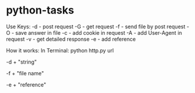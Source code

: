 # python-tasks
 Use Keys:
 -d - post request
 -G - get request
 -f - send file by post request
 -O - save answer in file
 -с - add cookie in request
 -A - add User-Agent in request
 -v - get detailed response
 -e - add reference
  
 How it works:
 In Terminal: python http.py url


-d + "string"

-f + "file name"

-e + "reference"
